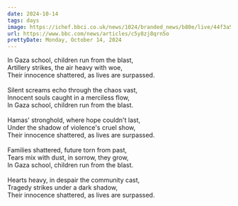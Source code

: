 ```yaml
---
date: 2024-10-14
tags: days
image: https://ichef.bbci.co.uk/news/1024/branded_news/b80e/live/44f3a590-89bc-11ef-8250-03d8a6bf5878.jpg
url: https://www.bbc.com/news/articles/c5y8zj8qrn5o
prettyDate: Monday, October 14, 2024
---
```

In Gaza school, children run from the blast,<br>Artillery strikes, the air heavy with woe,<br>Their innocence shattered, as lives are surpassed.<br><br>Silent screams echo through the chaos vast,<br>Innocent souls caught in a merciless flow,<br>In Gaza school, children run from the blast.<br><br>Hamas' stronghold, where hope couldn't last,<br>Under the shadow of violence's cruel show,<br>Their innocence shattered, as lives are surpassed.<br><br>Families shattered, future torn from past,<br>Tears mix with dust, in sorrow, they grow,<br>In Gaza school, children run from the blast.<br><br>Hearts heavy, in despair the community cast,<br>Tragedy strikes under a dark shadow,<br>Their innocence shattered, as lives are surpassed.